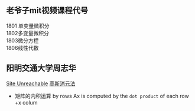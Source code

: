 ## 老爷子mit视频课程代号
1801 单变量微积分  
1802多变量微积分  
1803微分方程  
1806线性代数
## 阳明交通大学周志华
[Site Unreachable](https://www.youtube.com/watch?v=9RJml41PFnc)
[高斯消元法](https://ccjou.wordpress.com/2013/02/20/%E9%AB%98%E6%96%AF%E6%B6%88%E5%8E%BB%E6%B3%95/)

- 矩阵的内积运算
by rows
Ax is computed by the `dot product`  of each row +x colum